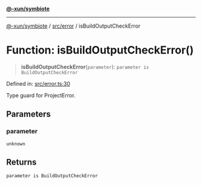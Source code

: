 [**@-xun/symbiote**](../../../README.md)

***

[@-xun/symbiote](../../../README.md) / [src/error](../README.md) / isBuildOutputCheckError

# Function: isBuildOutputCheckError()

> **isBuildOutputCheckError**(`parameter`): `parameter is BuildOutputCheckError`

Defined in: [src/error.ts:30](https://github.com/Xunnamius/symbiote/blob/ecdd713c4d242b92209fafa38beadafe2769795c/src/error.ts#L30)

Type guard for ProjectError.

## Parameters

### parameter

`unknown`

## Returns

`parameter is BuildOutputCheckError`
